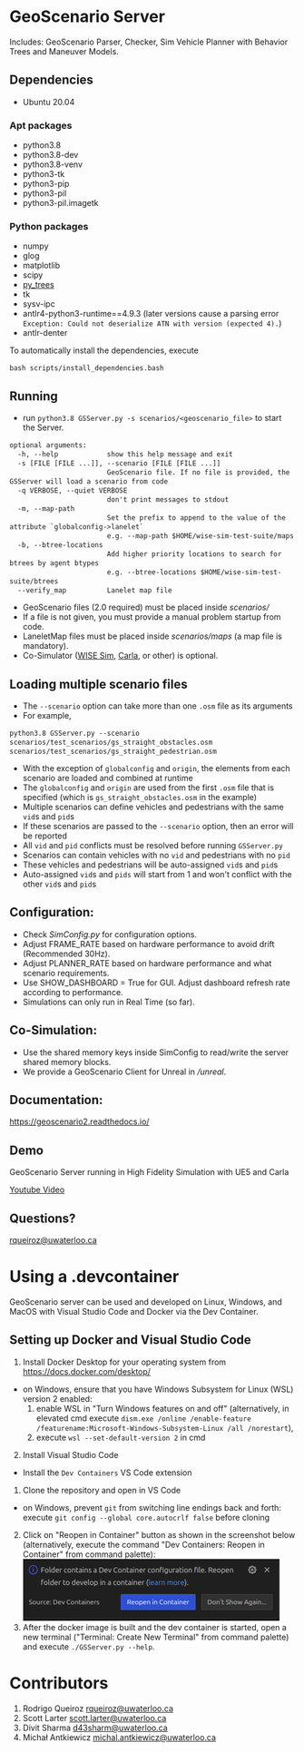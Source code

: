 #   GeoScenario Server

Includes: GeoScenario Parser, Checker, Sim Vehicle Planner with Behavior Trees and Maneuver Models.

## Dependencies

- Ubuntu 20.04

### Apt packages

- python3.8
- python3.8-dev
- python3.8-venv
- python3-tk
- python3-pip
- python3-pil
- python3-pil.imagetk

### Python packages

- numpy
- glog
- matplotlib
- scipy
- [py_trees](https://github.com/splintered-reality/py_trees)
- tk
- sysv-ipc
- antlr4-python3-runtime==4.9.3 (later versions cause a parsing error `Exception: Could not deserialize ATN with version (expected 4).`)
- antlr-denter

To automatically install the dependencies, execute

```
bash scripts/install_dependencies.bash
```

## Running

- run `python3.8 GSServer.py -s scenarios/<geoscenario_file>` to start the Server.

```
optional arguments:
  -h, --help            show this help message and exit
  -s [FILE [FILE ...]], --scenario [FILE [FILE ...]]
                        GeoScenario file. If no file is provided, the GSServer will load a scenario from code
  -q VERBOSE, --quiet VERBOSE
                        don't print messages to stdout
  -m, --map-path
                        Set the prefix to append to the value of the attribute `globalconfig->lanelet`
                        e.g. --map-path $HOME/wise-sim-test-suite/maps
  -b, --btree-locations
                        Add higher priority locations to search for btrees by agent btypes
                        e.g. --btree-locations $HOME/wise-sim-test-suite/btrees
  --verify_map          Lanelet map file
```

- GeoScenario files (2.0 required) must be placed inside *scenarios/*
- If a file is not given, you must provide a manual problem startup from code.
- LaneletMap files must be placed inside *scenarios/maps* (a map file is mandatory).
- Co-Simulator ([WISE Sim](https://uwaterloo.ca/waterloo-intelligent-systems-engineering-lab/projects/wise-sim),  [Carla](https://carla.org/), or other) is optional.

## Loading multiple scenario files

- The `--scenario` option can take more than one `.osm` file as its arguments
- For example,
```
python3.8 GSServer.py --scenario scenarios/test_scenarios/gs_straight_obstacles.osm scenarios/test_scenarios/gs_straight_pedestrian.osm
```
- With the exception of `globalconfig` and `origin`, the elements from each scenario are loaded and combined at runtime
- The `globalconfig` and `origin` are used from the first `.osm` file that is specified (which is `gs_straight_obstacles.osm` in the example)
- Multiple scenarios can define vehicles and pedestrians with the same `vid`s and `pid`s
- If these scenarios are passed to the `--scenario` option, then an error will be reported
- All `vid` and `pid` conflicts must be resolved before running `GSServer.py`
- Scenarios can contain vehicles with no `vid` and pedestrians with no `pid`
- These vehicles and pedestrians will be auto-assigned `vid`s and `pid`s
- Auto-assigned `vid`s and `pids` will start from 1 and won't conflict with the other `vid`s and `pid`s

## Configuration:

- Check *SimConfig.py* for configuration options.
- Adjust FRAME_RATE based on hardware performance to avoid drift (Recommended 30Hz).
- Adjust PLANNER_RATE based on hardware performance and what scenario requirements.
- Use SHOW_DASHBOARD = True for GUI. Adjust dashboard refresh rate according to performance.
- Simulations can only run in Real Time (so far).

## Co-Simulation:

- Use the shared memory keys inside SimConfig to read/write the server shared memory blocks.
- We provide a GeoScenario Client for Unreal in */unreal*.

## Documentation:

https://geoscenario2.readthedocs.io/

## Demo
GeoScenario Server running in High Fidelity Simulation with UE5 and Carla

[Youtube Video](https://youtu.be/Fk890JvgwWk?feature=shared)

## Questions?
rqueiroz@uwaterloo.ca

# Using a .devcontainer

GeoScenario server can be used and developed on Linux, Windows, and MacOS with Visual Studio Code and Docker via the Dev Container.

## Setting up Docker and Visual Studio Code

1. Install Docker Desktop for your operating system from https://docs.docker.com/desktop/
  - on Windows, ensure that you have Windows Subsystem for Linux (WSL) version 2 enabled:
    1. enable WSL in "Turn Windows features on and off" (alternatively, in elevated cmd execute `dism.exe /online /enable-feature /featurename:Microsoft-Windows-Subsystem-Linux /all /norestart`),
    2. execute `wsl --set-default-version 2` in cmd
2. Install Visual Studio Code
  - Install the `Dev Containers` VS Code extension

1. Clone the repository and open in VS Code
  - on Windows, prevent `git` from switching line endings back and forth: execute `git config --global core.autocrlf false` before cloning
2. Click on "Reopen in Container" button as shown in the screenshot below (alternatively, execute the command "Dev Containers: Reopen in Container" from command palette):
![Reopen in Container dialog](.devcontainer/reopen-in-container.png)
3. After the docker image is built and the dev container is started, open a new terminal ("Terminal: Create New Terminal" from command palette) and execute `./GSServer.py --help`.

# Contributors

1. Rodrigo Queiroz rqueiroz@uwaterloo.ca
2. Scott Larter scott.larter@uwaterloo.ca
3. Divit Sharma d43sharm@uwaterloo.ca
4. Michał Antkiewicz michal.antkiewicz@uwaterloo.ca